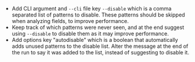 * Add CLI argument and `--cli` file key `--disable` which is a comma separated list of patterns to disable. These patterns should be skipped when analyzing fields, to improve performance.
* Keep track of which patterns were never seen, and at the end suggest using `--disable` to disable them as it may improve performance.
* Add options key "autodisable" which is a boolean that automatically adds unused patterns to the disable list. Alter the message at the end of the run to say it was added to the list, instead of suggesting to disable it.
